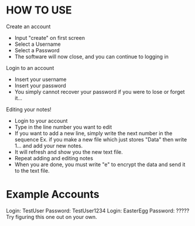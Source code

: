 # HOW TO USE

Create an account
- Input "create" on first screen
- Select a Username
- Select a Password
- The software will now close, and you can continue to logging in

Login to an account
- Insert your username
- Insert your password
- You simply cannot recover your password if you were to lose or forget it...

Editing your notes!
- Login to your account
- Type in the line number you want to edit
- If you want to add a new line, simply write the next number in the sequence
Ex. if you make a new file which just stores "Data" then write 1... and add your new notes.
- It will refresh and show you the new text file. 
- Repeat adding and editing notes
- When you are done, you must write "e" to encrypt the data and send it to the text file.


# Example Accounts

Login: TestUser Password: TestUser1234
Login: EasterEgg Password: ????? Try figuring this one out on your own.
